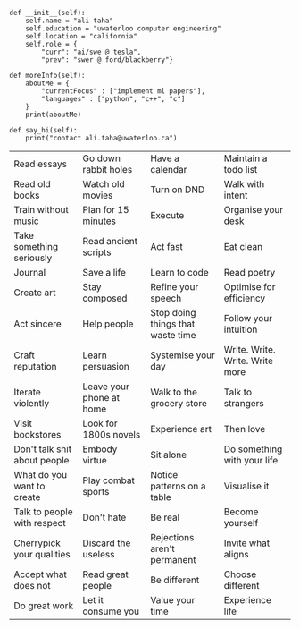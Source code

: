 
    def __init__(self):
        self.name = "ali taha"
        self.education = "uwaterloo computer engineering"
        self.location = "california"
        self.role = {
            "curr": "ai/swe @ tesla",
            "prev": "swer @ ford/blackberry"}

    def moreInfo(self):
        aboutMe = {
            "currentFocus" : ["implement ml papers"],
            "languages" : ["python", "c++", "c"]
        }
        print(aboutMe)

    def say_hi(self):
        print("contact ali.taha@uwaterloo.ca")

<table>
  <tr>
    <td>Read essays</td>
    <td>Go down rabbit holes</td>
    <td>Have a calendar</td>
    <td>Maintain a todo list</td>
  </tr>
  <tr>
    <td>Read old books</td>
    <td>Watch old movies</td>
    <td>Turn on DND</td>
    <td>Walk with intent</td>
  </tr>
  <tr>
    <td>Train without music</td>
    <td>Plan for 15 minutes</td>
    <td>Execute</td>
    <td>Organise your desk</td>
  </tr>
  <tr>
    <td>Take something seriously</td>
    <td>Read ancient scripts</td>
    <td>Act fast</td>
    <td>Eat clean</td>
  </tr>
  <tr>
    <td>Journal</td>
    <td>Save a life</td>
    <td>Learn to code</td>
    <td>Read poetry</td>
  </tr>
  <tr>
    <td>Create art</td>
    <td>Stay composed</td>
    <td>Refine your speech</td>
    <td>Optimise for efficiency</td>
  </tr>
  <tr>
    <td>Act sincere</td>
    <td>Help people</td>
    <td>Stop doing things that waste time</td>
    <td>Follow your intuition</td>
  </tr>
  <tr>
    <td>Craft reputation</td>
    <td>Learn persuasion</td>
    <td>Systemise your day</td>
    <td>Write. Write. Write. Write more</td>
  </tr>
  <tr>
    <td>Iterate violently</td>
    <td>Leave your phone at home</td>
    <td>Walk to the grocery store</td>
    <td>Talk to strangers</td>
  </tr>
  <tr>
    <td>Visit bookstores</td>
    <td>Look for 1800s novels</td>
    <td>Experience art</td>
    <td>Then love</td>
  </tr>
  <tr>
    <td>Don't talk shit about people</td>
    <td>Embody virtue</td>
    <td>Sit alone</td>
    <td>Do something with your life</td>
  </tr>
  <tr>
    <td>What do you want to create</td>
    <td>Play combat sports</td>
    <td>Notice patterns on a table</td>
    <td>Visualise it</td>
  </tr>
  <tr>
    <td>Talk to people with respect</td>
    <td>Don't hate</td>
    <td>Be real</td>
    <td>Become yourself</td>
  </tr>
  <tr>
    <td>Cherrypick your qualities</td>
    <td>Discard the useless</td>
    <td>Rejections aren't permanent</td>
    <td>Invite what aligns</td>
  </tr>
  <tr>
    <td>Accept what does not</td>
    <td>Read great people</td>
    <td>Be different</td>
    <td>Choose different</td>
  </tr>
  <tr>
    <td>Do great work</td>
    <td>Let it consume you</td>
    <td>Value your time</td>
    <td>Experience life</td>
  </tr>
</table>
